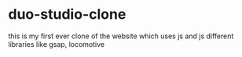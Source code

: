 # duo-studio-clone
this is my first ever clone of the website which uses js and js different libraries like gsap, locomotive
